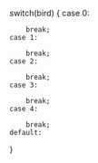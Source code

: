 switch(bird)
{
	case 0:

		break;
	case 1:

		break;
	case 2:

		break;
	case 3:

		break;
	case 4:

		break;
	default:

}

